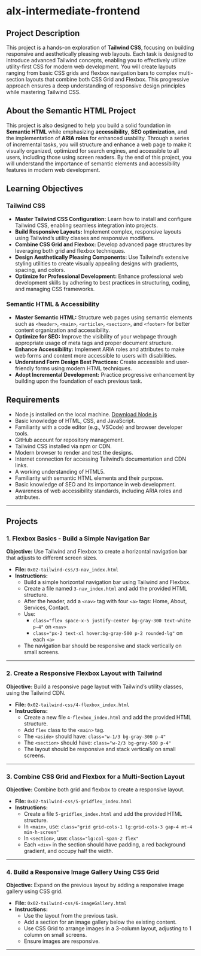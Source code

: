 # alx-intermediate-frontend

## Project Description

This project is a hands-on exploration of **Tailwind CSS**, focusing on building responsive and aesthetically pleasing web layouts. Each task is designed to introduce advanced Tailwind concepts, enabling you to effectively utilize utility-first CSS for modern web development. You will create layouts ranging from basic CSS grids and flexbox navigation bars to complex multi-section layouts that combine both CSS Grid and Flexbox. This progressive approach ensures a deep understanding of responsive design principles while mastering Tailwind CSS.

## About the Semantic HTML Project

This project is also designed to help you build a solid foundation in **Semantic HTML** while emphasizing **accessibility**, **SEO optimization**, and the implementation of **ARIA roles** for enhanced usability. Through a series of incremental tasks, you will structure and enhance a web page to make it visually organized, optimized for search engines, and accessible to all users, including those using screen readers. By the end of this project, you will understand the importance of semantic elements and accessibility features in modern web development.

## Learning Objectives

### Tailwind CSS

- **Master Tailwind CSS Configuration:** Learn how to install and configure Tailwind CSS, enabling seamless integration into projects.
- **Build Responsive Layouts:** Implement complex, responsive layouts using Tailwind’s utility classes and responsive modifiers.
- **Combine CSS Grid and Flexbox:** Develop advanced page structures by leveraging both grid and flexbox techniques.
- **Design Aesthetically Pleasing Components:** Use Tailwind’s extensive styling utilities to create visually appealing designs with gradients, spacing, and colors.
- **Optimize for Professional Development:** Enhance professional web development skills by adhering to best practices in structuring, coding, and managing CSS frameworks.

### Semantic HTML & Accessibility

- **Master Semantic HTML:** Structure web pages using semantic elements such as `<header>`, `<main>`, `<article>`, `<section>`, and `<footer>` for better content organization and accessibility.
- **Optimize for SEO:** Improve the visibility of your webpage through appropriate usage of meta tags and proper document structure.
- **Enhance Accessibility:** Implement ARIA roles and attributes to make web forms and content more accessible to users with disabilities.
- **Understand Form Design Best Practices:** Create accessible and user-friendly forms using modern HTML techniques.
- **Adopt Incremental Development:** Practice progressive enhancement by building upon the foundation of each previous task.

## Requirements

- Node.js installed on the local machine. [Download Node.js](https://nodejs.org/)
- Basic knowledge of HTML, CSS, and JavaScript.
- Familiarity with a code editor (e.g., VSCode) and browser developer tools.
- GitHub account for repository management.
- Tailwind CSS installed via npm or CDN.
- Modern browser to render and test the designs.
- Internet connection for accessing Tailwind’s documentation and CDN links.
- A working understanding of HTML5.
- Familiarity with semantic HTML elements and their purpose.
- Basic knowledge of SEO and its importance in web development.
- Awareness of web accessibility standards, including ARIA roles and attributes.

---

## Projects

### 1. Flexbox Basics - Build a Simple Navigation Bar

**Objective:** Use Tailwind and Flexbox to create a horizontal navigation bar that adjusts to different screen sizes.

- **File:** `0x02-tailwind-css/3-nav_index.html`
- **Instructions:**
  - Build a simple horizontal navigation bar using Tailwind and Flexbox.
  - Create a file named `3-nav_index.html` and add the provided HTML structure.
  - After the header, add a `<nav>` tag with four `<a>` tags: Home, About, Services, Contact.
  - Use:  
    - `class="flex space-x-5 justify-center bg-gray-300 text-white p-4"` on `<nav>`
    - `class="px-2 text-xl hover:bg-gray-500 p-2 rounded-lg"` on each `<a>`
  - The navigation bar should be responsive and stack vertically on small screens.

---

### 2. Create a Responsive Flexbox Layout with Tailwind

**Objective:** Build a responsive page layout with Tailwind’s utility classes, using the Tailwind CDN.

- **File:** `0x02-tailwind-css/4-flexbox_index.html`
- **Instructions:**
  - Create a new file `4-flexbox_index.html` and add the provided HTML structure.
  - Add `flex` class to the `<main>` tag.
  - The `<aside>` should have: `class="w-1/3 bg-gray-300 p-4"`
  - The `<section>` should have: `class="w-2/3 bg-gray-500 p-4"`
  - The layout should be responsive and stack vertically on small screens.

---

### 3. Combine CSS Grid and Flexbox for a Multi-Section Layout

**Objective:** Combine both grid and flexbox to create a responsive layout.

- **File:** `0x02-tailwind-css/5-gridflex_index.html`
- **Instructions:**
  - Create a file `5-gridflex_index.html` and add the provided HTML structure.
  - In `<main>`, use: `class="grid grid-cols-1 lg:grid-cols-3 gap-4 mt-4 min-h-screen"`
  - In `<section>`, use: `class="lg:col-span-2 flex"`
  - Each `<div>` in the section should have padding, a red background gradient, and occupy half the width.

---

### 4. Build a Responsive Image Gallery Using CSS Grid

**Objective:** Expand on the previous layout by adding a responsive image gallery using CSS grid.

- **File:** `0x02-tailwind-css/6-imageGallery.html`
- **Instructions:**
  - Use the layout from the previous task.
  - Add a section for an image gallery below the existing content.
  - Use CSS Grid to arrange images in a 3-column layout, adjusting to 1 column on small screens.
  - Ensure images are responsive.

---
